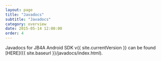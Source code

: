 ```yaml
---
layout: page
title: "Javadocs"
subtitle: "Javadocs"
category: overview
date: 2015-05-14 12:00:00
order: 4
---
```

Javadocs for JB4A Android SDK v{{ site.currentVersion }} can be found [HERE]({{ site.baseurl }}/javadocs/index.html).
